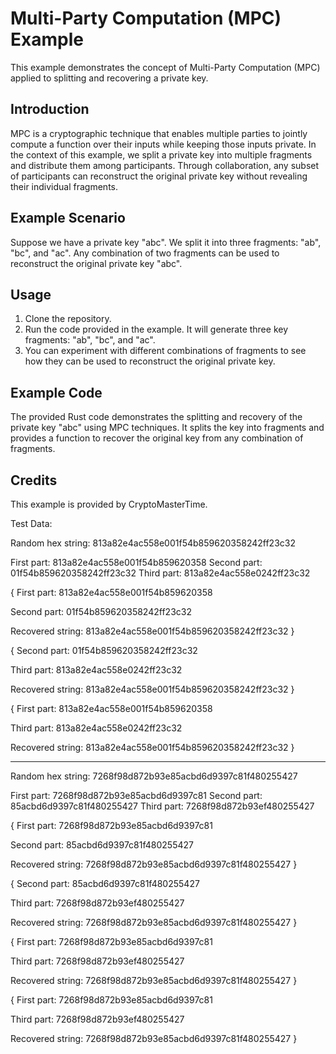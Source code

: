 # Multi-Party Computation (MPC) Example

This example demonstrates the concept of Multi-Party Computation (MPC) applied to splitting and recovering a private key. 

## Introduction
MPC is a cryptographic technique that enables multiple parties to jointly compute a function over their inputs while keeping those inputs private. In the context of this example, we split a private key into multiple fragments and distribute them among participants. Through collaboration, any subset of participants can reconstruct the original private key without revealing their individual fragments.

## Example Scenario
Suppose we have a private key "abc". We split it into three fragments: "ab", "bc", and "ac". Any combination of two fragments can be used to reconstruct the original private key "abc".

## Usage
1. Clone the repository.
2. Run the code provided in the example. It will generate three key fragments: "ab", "bc", and "ac".
3. You can experiment with different combinations of fragments to see how they can be used to reconstruct the original private key.

## Example Code
The provided Rust code demonstrates the splitting and recovery of the private key "abc" using MPC techniques. It splits the key into fragments and provides a function to recover the original key from any combination of fragments.

## Credits
This example is provided by CryptoMasterTime.



Test Data:

Random hex string: 813a82e4ac558e001f54b859620358242ff23c32

First part: 813a82e4ac558e001f54b859620358
Second part: 01f54b859620358242ff23c32
Third part: 813a82e4ac558e0242ff23c32

{
First part: 813a82e4ac558e001f54b859620358

Second part: 01f54b859620358242ff23c32

Recovered string: 813a82e4ac558e001f54b859620358242ff23c32
}



{
Second part: 01f54b859620358242ff23c32

Third part: 813a82e4ac558e0242ff23c32

Recovered string: 813a82e4ac558e001f54b859620358242ff23c32
}



{
First part: 813a82e4ac558e001f54b859620358

Third part: 813a82e4ac558e0242ff23c32

Recovered string: 813a82e4ac558e001f54b859620358242ff23c32
}




---

Random hex string: 7268f98d872b93e85acbd6d9397c81f480255427

First part: 7268f98d872b93e85acbd6d9397c81
Second part: 85acbd6d9397c81f480255427
Third part: 7268f98d872b93ef480255427

{
First part: 7268f98d872b93e85acbd6d9397c81

Second part: 85acbd6d9397c81f480255427

Recovered string: 7268f98d872b93e85acbd6d9397c81f480255427
}



{
Second part: 85acbd6d9397c81f480255427

Third part: 7268f98d872b93ef480255427

Recovered string: 7268f98d872b93e85acbd6d9397c81f480255427
}



{
First part: 7268f98d872b93e85acbd6d9397c81

Third part: 7268f98d872b93ef480255427

Recovered string: 7268f98d872b93e85acbd6d9397c81f480255427
}




{
First part: 7268f98d872b93e85acbd6d9397c81

Third part: 7268f98d872b93ef480255427

Recovered string: 7268f98d872b93e85acbd6d9397c81f480255427
}



